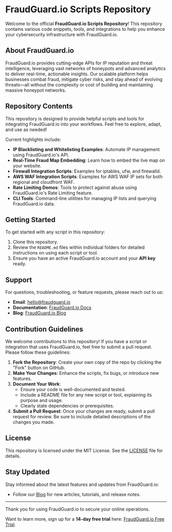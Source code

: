 # FraudGuard.io Scripts Repository

Welcome to the official **FraudGuard.io Scripts Repository**! This repository contains various code snippets, tools, and integrations to help you enhance your cybersecurity infrastructure with FraudGuard.io.

## About FraudGuard.io

FraudGuard.io provides cutting-edge APIs for IP reputation and threat intelligence, leveraging vast networks of honeypots and advanced analytics to deliver real-time, actionable insights. Our scalable platform helps businesses combat fraud, mitigate cyber risks, and stay ahead of evolving threats—all without the complexity or cost of building and maintaining massive honeypot networks.

## Repository Contents

This repository is designed to provide helpful scripts and tools for integrating FraudGuard.io into your workflows. Feel free to explore, adapt, and use as needed!

Current highlights include:

- **IP Blacklisting and Whitelisting Examples**: Automate IP management using FraudGuard.io's API.
- **Real-Time Fraud Map Embedding**: Learn how to embed the live map on your website.
- **Firewall Integration Scripts**: Examples for iptables, ufw, and firewalld.
- **AWS WAF Integration Scripts**: Examples for AWS WAF IP sets for both regional and cloudfront WAF.
- **Rate Limiting Demos**: Tools to protect against abuse using FraudGuard.io's Rate Limiting feature.
- **CLI Tools**: Command-line utilities for managing IP lists and querying FraudGuard.io data.

## Getting Started

To get started with any script in this repository:

1. Clone this repository.
2. Review the `README.md` files within individual folders for detailed instructions on using each script or tool.
3. Ensure you have an active FraudGuard.io account and your **API key** ready.

## Support

For questions, troubleshooting, or feature requests, please reach out to us:

- **Email**: [hello@fraudguard.io](mailto:hello@fraudguard.io)
- **Documentation**: [FraudGuard.io Docs](https://docs.fraudguard.io)
- **Blog**: [FraudGuard.io Blog](https://blog.fraudguard.io)

## Contribution Guidelines

We welcome contributions to this repository! If you have a script or integration that uses FraudGuard.io, feel free to submit a pull request. Please follow these guidelines:

1. **Fork the Repository**: Create your own copy of the repo by clicking the "Fork" button on GitHub.
2. **Make Your Changes**: Enhance the scripts, fix bugs, or introduce new features.
3. **Document Your Work**:
   - Ensure your code is well-documented and tested.
   - Include a README file for any new script or tool, explaining its purpose and usage.
   - Clearly state dependencies or prerequisites.
4. **Submit a Pull Request**: Once your changes are ready, submit a pull request for review. Be sure to include detailed descriptions of the changes you made.

## License

This repository is licensed under the MIT License. See the [LICENSE](LICENSE) file for details.

## Stay Updated

Stay informed about the latest features and updates from FraudGuard.io:

- Follow our [Blog](https://blog.fraudguard.io) for new articles, tutorials, and release notes.

---

Thank you for using FraudGuard.io to secure your online operations. 

Want to learn more, sign up for a **14-day free trial** here: [FraudGuard.io Free Trial](https://fraudguard.io).
